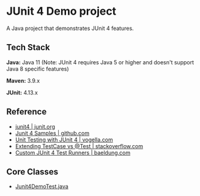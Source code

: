 
# JUnit 4 Demo project

A Java project that demonstrates JUnit 4 features.

## Tech Stack

**Java:** Java 11 (Note: JUnit 4 requires Java 5 or higher and doesn't support Java 8 specific features)

**Maven:** 3.9.x

**JUnit:** 4.13.x

## Reference
* [junit4 | junit.org](https://junit.org/junit4/index.html)
* [Junit 4 Samples |  github.com](https://github.com/junit-team/junit4/tree/main/src/test/java/junit/samples)
* [Unit Testing with JUnit 4 | vogella.com](https://www.vogella.com/tutorials/JUnit4/article.html)
* [Extending TestCase vs @Test | stackoverflow.com](https://stackoverflow.com/questions/2635839/junit-confusion-use-extends-testcase-or-test/2635946#2635946)
* [Custom JUnit 4 Test Runners | baeldung.com](https://www.baeldung.com/junit-4-custom-runners)

## Core Classes
* [Junit4DemoTest.java](https://github.com/navrwork/unit-testing/blob/main/Junit4Demo/src/test/java/com/navr/junit4/demo/Junit4DemoTest.java)

